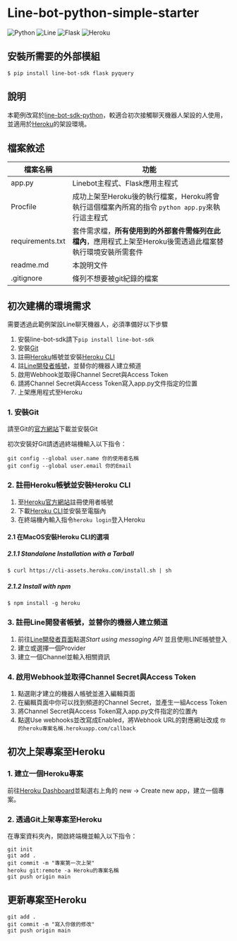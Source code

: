 
# Line-bot-python-simple-starter

![Python](https://img.shields.io/badge/python-3670A0?style=for-the-badge&logo=python&logoColor=ffdd54) ![Line](https://img.shields.io/badge/Line-00C300?style=for-the-badge&logo=line&logoColor=white) ![Flask](https://img.shields.io/badge/flask-%23000.svg?style=for-the-badge&logo=flask&logoColor=white) ![Heroku](https://img.shields.io/badge/heroku-%23430098.svg?style=for-the-badge&logo=heroku&logoColor=white)

## 安裝所需要的外部模組
```
$ pip install line-bot-sdk flask pyquery
```

## 說明

本範例改寫於[line-bot-sdk-python](https://github.com/line/line-bot-sdk-python)，較適合初次接觸聊天機器人架設的人使用，並適用於[Heroku](https://www.heroku.com/)的架設環境。

## 檔案敘述

| 檔案名稱         | 功能                                                                                                         |
| ---------------- | ------------------------------------------------------------------------------------------------------------ |
| app.py           | Linebot主程式、Flask應用主程式                                                                               |
| Procfile         | 成功上架至Heroku後的執行檔案，Heroku將會執行這個檔案內所寫的指令 `python app.py`來執行這主程式               |
| requirements.txt | 套件需求檔，**所有使用到的外部套件需條列在此檔內**，應用程式上架至Heroku後需透過此檔案替執行環境安裝所需套件 |
| readme.md        | 本說明文件                                                                                                   |
| .gitignore       | 條列不想要被git紀錄的檔案                                                                                    |

## 初次建構的環境需求
需要透過此範例架設Line聊天機器人，必須準備好以下步驟

1. 安裝line-bot-sdk請下`pip install line-bot-sdk`
2. 安裝[Git](https://git-scm.com/)
3. 註冊[Heroku](https://dashboard.heroku.com/)帳號並安裝[Heroku CLI](https://devcenter.heroku.com/articles/heroku-cli)
4. 註[Line開發者帳號](https://developers.line.me/en/)，並替你的機器人建立頻道
5. 啟用Webhook並取得Channel Secret與Access Token
6. 請將Channel Secret與Access Token寫入app.py文件指定的位置
7. 上架應用程式至Heroku

### 1. 安裝Git

請至Git的[官方網站](https://git-scm.com/)下載並安裝Git

初次安裝好Git請透過終端機輸入以下指令：
```
git config --global user.name 你的使用者名稱
git config --global user.email 你的Email
```

### 2. 註冊Heroku帳號並安裝Heroku CLI

1. 至[Heroku官方網站](https://dashboard.heroku.com/)註冊使用者帳號
2. 下載[Heroku CLI](https://devcenter.heroku.com/articles/heroku-cli)並安裝至電腦內
3. 在終端機內輸入指令`heroku login`登入Heroku

#### 2.1 在MacOS安裝Heroku CLI的選項

##### 2.1.1 Standalone Installation with a Tarball

```shell=
$ curl https://cli-assets.heroku.com/install.sh | sh
```

##### 2.1.2 Install with npm

```shell=
$ npm install -g heroku
```

### 3. 註冊Line開發者帳號，並替你的機器人建立頻道

1. 前往[Line開發者頁面](https://developers.line.me/en/)點選*Start using messaging API* 並且使用LINE帳號登入
2. 建立或選擇一個Provider
3. 建立一個Channel並輸入相關資訊

### 4. 啟用Webhook並取得Channel Secret與Access Token
1. 點選剛才建立的機器人帳號並進入編輯頁面
2. 在編輯頁面中你可以找到頻道的Channel Secret，並產生一組Access Token
3. 將Channel Secret與Access Token寫入app.py文件指定的位置內
4. 點選Use webhooks並改寫成Enabled，將Webhook URL的對應網址改成 `你的heroku專案名稱.herokuapp.com/callback`

## 初次上架專案至Heroku

### 1. 建立一個Heroku專案

前往[Heroku Dashboard](https://dashboard.heroku.com/apps)並點選右上角的 new -> Create new app，建立一個專案。

### 2. 透過Git上架專案至Heroku

在專案資料夾內，開啟終端機並輸入以下指令：

```
git init
git add .
git commit -m "專案第一次上架"
heroku git:remote -a Heroku的專案名稱
git push origin main
```

## 更新專案至Heroku

```
git add .
git commit -m "寫入你做的修改"
git push origin main
```
